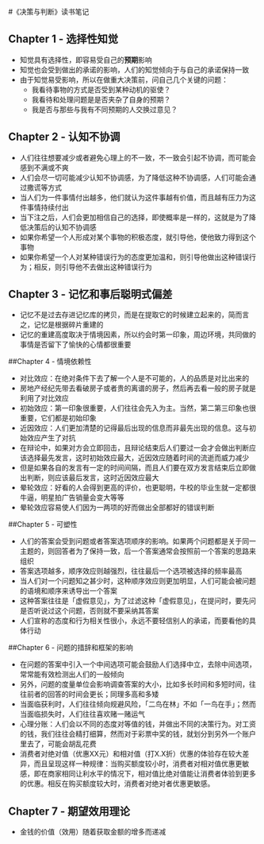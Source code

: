 #《决策与判断》读书笔记

## Chapter 1 - 选择性知觉
* 知觉具有选择性，即容易受自己的**预期**影响
* 知觉也会受到做出的承诺的影响，人们的知觉倾向于与自己的承诺保持一致
* 由于知觉易受影响，所以在做重大决策前，问自己几个关键的问题：
	* 我看待事物的方式是否受到某种动机的驱使？
	* 我看待和处理问题是是否夹杂了自身的预期？
	* 我是否与那些与我有不同预期的人交换过意见？

## Chapter 2 - 认知不协调
* 人们往往想要减少或者避免心理上的不一致，不一致会引起不协调，而可能会感到不满或不爽
* 人们会尽一切可能减少认知不协调感，为了降低这种不协调感，人们可能会通过撒谎等方式
* 当人们为一件事情付出越多，他们就认为这件事越有价值，而且越有压力为这件事情持续付出
* 当下注之后，人们会更加相信自己的选择，即使概率是一样的，这就是为了降低决策后的认知不协调感
* 如果你希望一个人形成对某个事物的积极态度，就引导他，使他致力得到这个事物
* 如果你希望一个人对某种错误行为的态度更加温和，则引导他做出这种错误行为；相反，则引导他不去做出这种错误行为

## Chapter 3 - 记忆和事后聪明式偏差
* 记忆不是过去存进记忆库的拷贝，而是在提取它的时候建立起来的，简而言之，记忆是根据碎片重建的
* 记忆的重建高度取决于情境因素，所以约会时第一印象，周边环境，共同做的事情是否留下了愉快的心情都很重要

##Chapter 4 - 情境依赖性
* 对比效应：在绝对条件下去了解一个人是不可能的，人的品质是对比出来的
* 房地产经纪先带去看破房子或者贵的离谱的房子，然后再去看一般的房子就是利用了对比效应
* 初始效应：第一印象很重要，人们往往会先入为主。当然，第二第三印象也很重要，它们都是初始印象
* 近因效应：人们更加清楚的记得最后出现的信息而非最先出现的信息。这与初始效应产生了对抗
* 在辩论中，如果对方会立即回击，且辩论结束后人们要过一会才会做出判断应该选择最先发言，这时初始效应最大，近因效应随着时间的流逝而威力减少
* 但是如果各自的发言有一定的时间间隔，而且人们要在双方发言结束后立即做出判断，则应该最后发言，这时近因效应最大
* 晕轮效应：好看的人会得到更高的评价，也更聪明，牛校的毕业生就一定都很牛逼，明星拍广告销量会变大等等
* 晕轮效应容易使人们因为一两项的好而做出全部都好的错误判断

##Chapter 5 - 可塑性
* 人们的答案会受到问题或者答案选项顺序的影响。如果两个问题都是关于同一主题的，则回答者为了保持一致，后一个答案通常会按照前一个答案的思路来组织
* 答案选项越多，顺序效应则越强烈，往往最后一个选项被选择的频率最高
* 当人们对一个问题知之甚少时，这种顺序效应则更加明显，人们可能会被问题的语境和顺序来诱导出一个答案
* 这种答案往往是「虚假意见」，为了过滤这种「虚假意见」，在提问时，要先问是否听说过这个问题，否则就不要采纳其答案
* 人们宣称的态度和行为相关性很小，永远不要轻信别人的承诺，而要看他的具体行动

##Chapter 6 - 问题的措辞和框架的影响
* 在问题的答案中引入一个中间选项可能会鼓励人们选择中立，去除中间选项，常常能有效检测出人们的一般倾向
* 另外，问题的度量单位会影响调查答案的大小，比如多长时间和多短时间，往往前者的回答的时间会更长；同理多高和多矮
* 当面临获利时，人们往往倾向规避风险，「二鸟在林」不如「一鸟在手」；然而当面临损失时，人们往往喜欢赌一赌运气
* 心理分账：人们会以不同的态度对等值的钱，并做出不同的决策行为。对工资的钱，我们往往会精打细算，然而对于彩票中奖的钱，就划分到另外一个账户里去了，可能会胡乱花费
* 消费者对绝对值（优惠XX元）和相对值（打X.X折）优惠的体验存在较大差异，而且呈现这样一种规律：当购买额度较小时，消费者对相对值优惠更敏感，即在商家相同让利水平的情况下，相对值比绝对值能让消费者体验到更多的优惠。相反在购买额度较大时，消费者对绝对者优惠更敏感。

## Chapter 7 - 期望效用理论
* 金钱的价值（效用）随着获取金额的增多而递减